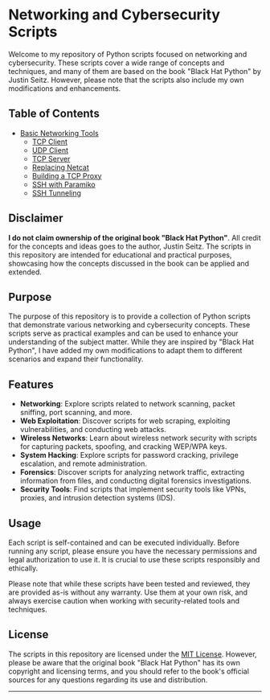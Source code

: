 # Networking and Cybersecurity Scripts

Welcome to my repository of Python scripts focused on networking and cybersecurity. These scripts cover a wide range of concepts and techniques, and many of them are based on the book "Black Hat Python" by Justin Seitz. However, please note that the scripts also include my own modifications and enhancements.

## Table of Contents
- [Basic Networking Tools](https://github.com/sinapordanesh/Python-Scripting-Automation/tree/main/Python%20Programming%20for%20Hackers%20-%20Black%20Hat/1_Basic%20Networking%20Tools)
    - [TCP Client](https://github.com/sinapordanesh/Python-Scripting-Automation/tree/main/Python%20Programming%20for%20Hackers%20-%20Black%20Hat/1_Basic%20Networking%20Tools/TCP%20Client%20)
    - [UDP Client](https://github.com/sinapordanesh/Python-Scripting-Automation/tree/main/Python%20Programming%20for%20Hackers%20-%20Black%20Hat/1_Basic%20Networking%20Tools/UDP%20Client%20)
    - [TCP Server](https://github.com/sinapordanesh/Python-Scripting-Automation/tree/main/Python%20Programming%20for%20Hackers%20-%20Black%20Hat/1_Basic%20Networking%20Tools/TCP%20Server)
    - [Replacing Netcat](https://github.com/sinapordanesh/Python-Scripting-Automation/tree/main/Python%20Programming%20for%20Hackers%20-%20Black%20Hat/1_Basic%20Networking%20Tools/Replacing%20Netcat%20)
    - [Building a TCP Proxy](https://github.com/sinapordanesh/Python-Scripting-Automation/tree/main/Python%20Programming%20for%20Hackers%20-%20Black%20Hat/1_Basic%20Networking%20Tools/TCP%20Proxy)
    - [SSH with Paramiko](https://github.com/sinapordanesh/Python-Scripting-Automation/tree/main/Python%20Programming%20for%20Hackers%20-%20Black%20Hat/1_Basic%20Networking%20Tools/SSH%20With%20Paramiko)
    - [SSH Tunneling](https://github.com/sinapordanesh/Python-Scripting-Automation/tree/main/Python%20Programming%20for%20Hackers%20-%20Black%20Hat/1_Basic%20Networking%20Tools/SSH%20Tunneling%20)

## Disclaimer

**I do not claim ownership of the original book "Black Hat Python"**. All credit for the concepts and ideas goes to the author, Justin Seitz. The scripts in this repository are intended for educational and practical purposes, showcasing how the concepts discussed in the book can be applied and extended.

## Purpose

The purpose of this repository is to provide a collection of Python scripts that demonstrate various networking and cybersecurity concepts. These scripts serve as practical examples and can be used to enhance your understanding of the subject matter. While they are inspired by "Black Hat Python", I have added my own modifications to adapt them to different scenarios and expand their functionality.

## Features

- **Networking**: Explore scripts related to network scanning, packet sniffing, port scanning, and more.
- **Web Exploitation**: Discover scripts for web scraping, exploiting vulnerabilities, and conducting web attacks.
- **Wireless Networks**: Learn about wireless network security with scripts for capturing packets, spoofing, and cracking WEP/WPA keys.
- **System Hacking**: Explore scripts for password cracking, privilege escalation, and remote administration.
- **Forensics**: Discover scripts for analyzing network traffic, extracting information from files, and conducting digital forensics investigations.
- **Security Tools**: Find scripts that implement security tools like VPNs, proxies, and intrusion detection systems (IDS).

## Usage

Each script is self-contained and can be executed individually. Before running any script, please ensure you have the necessary permissions and legal authorization to use it. It is crucial to use these scripts responsibly and ethically.

Please note that while these scripts have been tested and reviewed, they are provided as-is without any warranty. Use them at your own risk, and always exercise caution when working with security-related tools and techniques.

## License

The scripts in this repository are licensed under the [MIT License](LICENSE). However, please be aware that the original book "Black Hat Python" has its own copyright and licensing terms, and you should refer to the book's official sources for any questions regarding its use and distribution.

---
